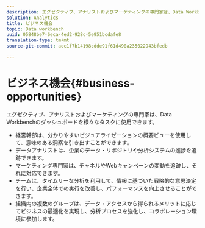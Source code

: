 ```yaml
---
description: エグゼクティブ、アナリストおよびマーケティングの専門家は、Data Workbenchのダッシュボードを様々なタスクに使用できます。
solution: Analytics
title: ビジネス機会
topic: Data workbench
uuid: 05848be7-6eca-4ed2-928c-5e951bcdafe8
translation-type: tm+mt
source-git-commit: aec1f7b14198cdde91f61d490a235022943bfedb

---
```



# ビジネス機会{#business-opportunities}

エグゼクティブ、アナリストおよびマーケティングの専門家は、Data Workbenchのダッシュボードを様々なタスクに使用できます。

* 経営幹部は、分かりやすいビジュアライゼーションの概要ビューを使用して、意味のある洞察を引き出すことができます。
* データアナリストは、企業のデータ・リポジトリや分析システムの進捗を追跡できます。
* マーケティング専門家は、チャネルやWebキャンペーンの変動を追跡し、それに対応できます。
* チームは、タイムリーな分析を利用して、情報に基づいた戦略的な意思決定を行い、企業全体での実行を改善し、パフォーマンスを向上させることができます。
* 組織内の複数のグループは、データ・アクセスから得られるメリットに応じてビジネスの最適化を実現し、分析プロセスを強化し、コラボレーション環境に参加します。

